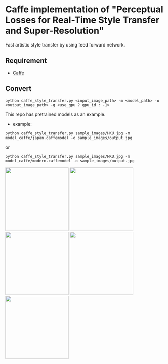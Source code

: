 # Caffe implementation of "Perceptual Losses for Real-Time Style Transfer and Super-Resolution"
Fast artistic style transfer by using feed forward network.




## Requirement
- [Caffe](https://github.com/BVLC/caffe)


## Convert
```
python caffe_style_transfer.py <input_image_path> -m <model_path> -o <output_image_path> -g <use_gpu ? gpu_id : -1>
```

This repo has pretrained models as an example.

- example:
```
python caffe_style_transfer.py sample_images/HKU.jpg -m model_caffe/japan.caffemodel -o sample_images/output.jpg
```
or
```
python caffe_style_transfer.py sample_images/HKU.jpg -m model_caffe/modern.caffemodel -o sample_images/output.jpg
```

<img src="https://github.com/jizhuoran/caffe_style_transfer/blob/master/sample_images/HKU.jpg" height="200px">
<img src="https://github.com/jizhuoran/caffe_style_transfer/blob/master/sample_images/modern.jpg" height="200px">
<img src="https://github.com/jizhuoran/caffe_style_transfer/blob/master/sample_images/o11.png" height="200px">
<img src="https://github.com/jizhuoran/caffe_style_transfer/blob/master/sample_images/japan.jpg" height="200px">
<img src="https://github.com/jizhuoran/caffe_style_transfer/blob/master/sample_images/o12.png" height="200px">